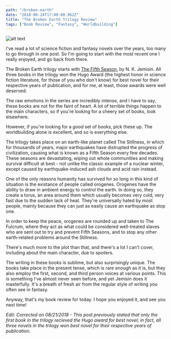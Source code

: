 ```yaml
---
path: "/broken-earth"
date: "2018-06-24T17:00:00.962Z"
title: "The Broken Earth Trilogy Review"
tags: ["Book Review", "Fantasy", "Worldbuilding"]
---
```


![alt text](https://s3.amazonaws.com/a-nerds-word/the_fifth_season.jpg "The Fifth Season")


I've read a lot of science fiction and fantasy novels over the years, too many to go through in one post. So I'm going to start with the most recent one I really enjoyed, and go back from there.

The Broken Earth trilogy starts with [The Fifth Season](https://www.amazon.com/dp/B00H25FCSQ/ref=dp-kindle-redirect?_encoding=UTF8&btkr=1), by N. K. Jemisin. All three books in the trilogy won the Hugo Award (the highest honor in science fiction literature, for those of you who don't know) for best novel for their respective years of publication, and for me, at least, those awards were well deserved.

The raw emotions in the series are incredibly intense, and I have to say, these books are not for the faint of heart. A lot of terrible things happen to the main characters, so if you're looking for a cheery set of books, look elsewhere.

However, if you're looking for a *good* set of books, pick these up. The worldbuilding alone is excellent, and so is everything else.

The trilogy takes place on an earth-like planet called The Stillness, in which for thousands of years, major earthquakes have distrupted the progress of civilization, causing what is known as a Fifth Season every few decades. These seasons are devastating, wiping out whole communities and making survival difficult at best - not unlike the classic example of a nuclear winter, except caused by earthquake-induced ash clouds and acid rain instead.

One of the only reasons humanity has survived for so long in this kind of situation is the existance of people called orogenes. Orogenes have the ability to draw in  ambient energy to control the earth. In doing so, they create a torus, an area around them which usually becomes very cold, very fast due to the sudden lack of heat. They're universally hated by most people, mainly because they can just as easily cause an earthquake as stop one.

In order to keep the peace, orogenes are rounded up and taken to The Fulcrum, where they act as what could be considered well-treated slaves who are sent out to try and prevent Fifth Seasons, and to stop any other earth-related problems around the Stillness.

There's much more to the plot than that, and there's a lot I can't cover, including about the main character, due to spoilers.

The writing in these books is sublime, but also surprisingly unique. The books take place in the present tense, which is rare enough as it is, but they also employ the first, second, and third person voices at various points. This is something I've almost never seen before, and yet Jemisin does it masterfully. It's a breath of fresh air from the regular style of writing you often see in fantasy.

Anyway, that's my book review for today. I hope you enjoyed it, and see you next time!

*Edit: Corrected on 08/21/2018 - This post previously stated that only the first book in the trilogy recieved the Hugo award for best novel; in fact, all three novels in the trilogy won best novel for their respective years of publication.*